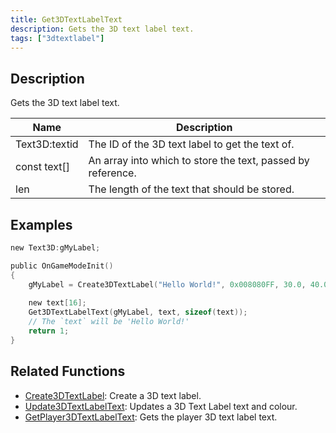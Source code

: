 ```yaml
---
title: Get3DTextLabelText
description: Gets the 3D text label text.
tags: ["3dtextlabel"]
---
```


<VersionWarn version='omp v1.1.0.2612' />

## Description

Gets the 3D text label text.

| Name          | Description                                                 |
| ------------- | ----------------------------------------------------------- |
| Text3D:textid | The ID of the 3D text label to get the text of.             |
| const text[]  | An array into which to store the text, passed by reference. |
| len           | The length of the text that should be stored.               |

## Examples

```c
new Text3D:gMyLabel;

public OnGameModeInit()
{
    gMyLabel = Create3DTextLabel("Hello World!", 0x008080FF, 30.0, 40.0, 50.0, 40.0, 0, false);
    
    new text[16];
    Get3DTextLabelText(gMyLabel, text, sizeof(text));
    // The `text` will be 'Hello World!'
    return 1;
}
```

## Related Functions

- [Create3DTextLabel](Create3DTextLabel): Create a 3D text label.
- [Update3DTextLabelText](Update3DTextLabelText): Updates a 3D Text Label text and colour.
- [GetPlayer3DTextLabelText](GetPlayer3DTextLabelText): Gets the player 3D text label text.

